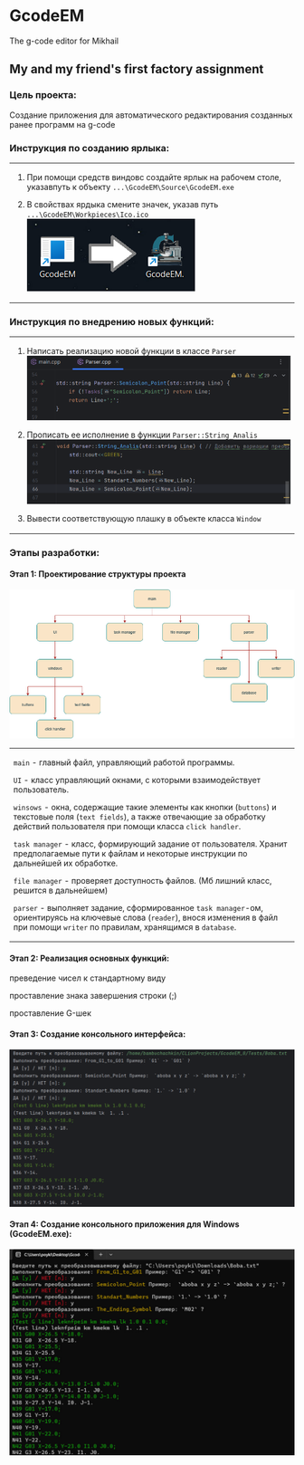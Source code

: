 # GcodeEM
The g-code editor for Mikhail

## My and my friend's first factory assignment

### Цель проекта:
Создание приложения для автоматического редактирования созданных ранее программ на g-code


### Инструкция по созданию ярлыка:
<table>
<tr>
<td style="border: none;">

1) При помощи средств виндовс создайте ярлык на рабочем столе, указавпуть к объекту `...\GcodeEM\Source\GcodeEM.exe`

2) В свойствах ярдыка смените значек, указав путь `...\GcodeEM\Workpieces\Ico.ico`
![Отрисовка карты.](/Images/Icones.png)

</td> </tr> </table>



### Инструкция по внедрению новых функций:
<table>
<tr>
<td style="border: none;">

1) Написать реализацию новой функции в классе `Parser`
![Отрисовка карты.](/Images/Class_Parser.png)

2) Прописать ее исполнение в функции `Parser::String_Analis`
![Отрисовка карты.](/Images/Line_Analis.png)

3) Вывести соответствующую плашку в объекте класса `Window`

</td> </tr> </table>

### Этапы разработки:
#### Этап 1: Проектирование структуры проекта
![Отрисовка карты.](/Images/Structure.drawio.png)

<table>
<tr>
<td style="border: none;">

`main` - главный файл, управляющий работой программы.

`UI` - класс управляющий окнами, с которыми взаимодействует пользователь.

`winsows` - окна, содержащие такие элементы как кнопки (`buttons`) и текстовые поля (`text fields`), а также отвечающие за обработку действий пользователя при помощи класса `click handler`.

`task manager` - класс, формирующий задание от пользователя. Хранит предполагаемые пути к файлам и некоторые инструкции по дальнейшей их обработке.

`file manager` - проверяет доступность файлов. (Мб лишний класс, решится в дальнейшем)

`parser` - выполняет задание, сформированное `task manager`-ом, ориентируясь на ключевые слова (`reader`), внося изменения в файл при помощи `writer` по правилам, хранящимся в `database`.

</td> </tr> </table>


#### Этап 2: Реализация основных функций: 

преведение чисел к стандартному виду

проставление знака завершения строки (;)

проставление G-шек

#### Этап 3: Создание консольного интерфейса:

![Отрисовка карты.](/Images/Consol.png)

#### Этап 4: Создание консольного приложения для Windows (GcodeEM.exe):

![Отрисовка карты.](/Images/1stEXE.png)

